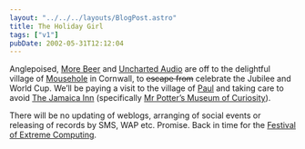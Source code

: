 ```yaml
---
layout: "../../../layouts/BlogPost.astro"
title: The Holiday Girl
tags: ["v1"]
pubDate: 2002-05-31T12:12:04
---
```


Anglepoised, [More Beer][1] and [Uncharted Audio][2] are off to the delightful village of [Mousehole][3] in Cornwall, to <s>escape from</s> celebrate the Jubilee and World Cup. We&#8217;ll be paying a visit to the village of [Paul][4] and taking care to avoid [The Jamaica Inn][5] (specifically [Mr Potter&#8217;s Museum of Curiosity][6]).

There will be no updating of weblogs, arranging of social events or releasing of records by SMS, WAP etc. Promise. Back in time for the [Festival of Extreme Computing][7].

[1]: http://groups.yahoo.com/group/morebeer/ "More Beer: a mailing list"
[2]: http://www.unchartedaudio.com/ "Uncharted Audio: a record label"
[3]: http://www.cornishlight.co.uk/mousehole.htm "Mousehole: A short guide with pictures by Cornish Light"
[4]: http://www.cornwall-info.co.uk/towns.asp?town=Penzance "Paul: Torched by Spanish ships in 1595"
[5]: http://www.jamaicainn.co.uk/ "The Jamaica Inn"
[6]: http://www.jamaicainn.co.uk/PotterMuseum.htm "Mr Potter's Museum of Curiosity"
[7]: http://www.xcom2002.com/ "Extreme Computing 2002 (should be back in time for it, anyway. not necessarily attending)"
